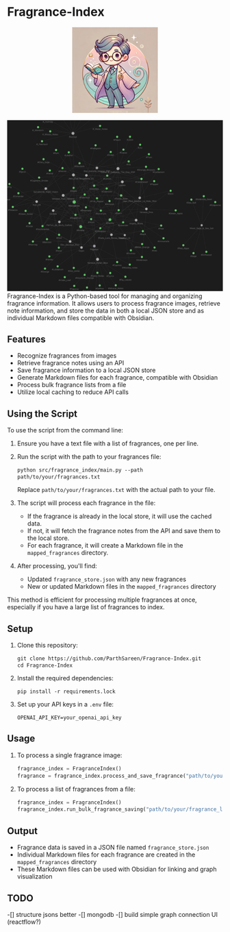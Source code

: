 # Fragrance-Index

<p align="center">
  <img src="mascot.webp" alt="Mascot" width="200" height="200">
</p>

![Image Graph](image.png)
Fragrance-Index is a Python-based tool for managing and organizing fragrance information. It allows users to process fragrance images, retrieve note information, and store the data in both a local JSON store and as individual Markdown files compatible with Obsidian.


## Features

- Recognize fragrances from images
- Retrieve fragrance notes using an API
- Save fragrance information to a local JSON store
- Generate Markdown files for each fragrance, compatible with Obsidian
- Process bulk fragrance lists from a file
- Utilize local caching to reduce API calls

## Using the Script

To use the script from the command line:

1. Ensure you have a text file with a list of fragrances, one per line.

2. Run the script with the path to your fragrances file:
   ```
   python src/fragrance_index/main.py --path path/to/your/fragrances.txt
   ```

   Replace `path/to/your/fragrances.txt` with the actual path to your file.

3. The script will process each fragrance in the file:
   - If the fragrance is already in the local store, it will use the cached data.
   - If not, it will fetch the fragrance notes from the API and save them to the local store.
   - For each fragrance, it will create a Markdown file in the `mapped_fragrances` directory.

4. After processing, you'll find:
   - Updated `fragrance_store.json` with any new fragrances
   - New or updated Markdown files in the `mapped_fragrances` directory

This method is efficient for processing multiple fragrances at once, especially if you have a large list of fragrances to index.



## Setup

1. Clone this repository:
   ```
   git clone https://github.com/ParthSareen/Fragrance-Index.git
   cd Fragrance-Index
   ```

2. Install the required dependencies:
   ```
   pip install -r requirements.lock
   ```

3. Set up your API keys in a `.env` file:
   ```
   OPENAI_API_KEY=your_openai_api_key
   ```

## Usage

1. To process a single fragrance image:
   ```python
   fragrance_index = FragranceIndex()
   fragrance = fragrance_index.process_and_save_fragrance("path/to/your/image.jpg")
   ```

2. To process a list of fragrances from a file:
   ```python
   fragrance_index = FragranceIndex()
   fragrance_index.run_bulk_fragrance_saving("path/to/your/fragrance_list.txt")
   ```

## Output

- Fragrance data is saved in a JSON file named `fragrance_store.json`
- Individual Markdown files for each fragrance are created in the `mapped_fragrances` directory
- These Markdown files can be used with Obsidian for linking and graph visualization

## TODO
-[] structure jsons better 
-[] mongodb
-[] build simple graph connection UI (reactflow?)
